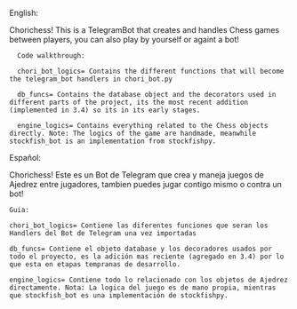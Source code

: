 English:

  Chorichess!
      This is a TelegramBot that creates and handles Chess games between players,
      you can also play by yourself or againt a bot!

      Code walkthrough:

      chori_bot_logics= Contains the different functions that will become the telegram_bot handlers in chori_bot.py

      db_funcs= Contains the database object and the decorators used in different parts of the project, its the most recent addition (implemented in 3.4) so its in its early stages.

      engine_logics= Contains everything related to the Chess objects directly. Note: The logics of the game are handmade, meanwhile stockfish_bot is an implementation from stockfishpy.

Español:

  Chorichess!
    Este es un Bot de Telegram que crea y maneja juegos de Ajedrez entre jugadores,
    tambien puedes jugar contigo mismo o contra un bot!

    Guia:

    chori_bot_logics= Contiene las diferentes funciones que seran los Handlers del Bot de Telegram una vez importadas

    db_funcs= Contiene el objeto database y los decoradores usados por todo el proyecto, es la adición mas reciente (agregado en 3.4) por lo que esta en etapas tempranas de desarrollo.

    engine_logics= Contiene todo lo relacionado con los objetos de Ajedrez directamente. Nota: La logica del juego es de mano propia, mientras que stockfish_bot es una implementación de stockfishpy.
